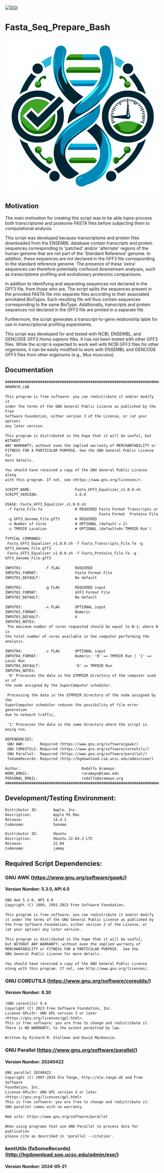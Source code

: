 [![DOI](https://zenodo.org/badge/DOI/10.5281/zenodo.10905863.svg)](https://doi.org/10.5281/zenodo.10905863)
# Fasta_Seq_Prepare_Bash
![alt text](https://github.com/raramayo/Fasta_GFF3_Equalizer_Bash/blob/main/Images/Fasta_GFF3_Equalizer_Logo.png)

## Motivation

The main motivation for creating this script was to be able
topre-process both transcriptome and proteome FASTA files before
subjecting them to computational analysis.

This script was developed because transcriptome and protein files
downloaded from the ENSEMBL database contain transcripts and protein
sequences corresponding to 'patched' and/or 'alternate' regions of the
human genome that are not part of the 'Standard Reference' genome. In
addition, these sequences are not declared in the GFF3 file
corresponding to the standard reference genome. The presence of these
'extra' sequences can therefore potentially confound downstream
analyses, such as transcriptome profiling and evolutionary proteomic
comparisons.

In addition to identifying and separating sequences not declared in
the GFF3 file, from those who are, The script splits the sequences
present in the provided FASTA file into separate files according to
their associated annotated BioTypes. Each resulting file will thus
contain sequences corresponding to the same BioType. Additionally,
transcripts and protein sequences not declared in the GFF3 file are
printed in a separate file.

Furthermore, the script generates a transcript-to-gene relationship
table for use in transcriptional profiling experiments.

This script was developed for and tested with NCBI, ENSEMBL, and
GENCODE GFF3 *Homo sapiens* files. It has not been tested with other
GFF3 files. While the script is expected to work well with NCBI GFF3
files for other organisms, it can be easily modified to work with
ENSEMBL and GENCODE GFF3 files from other organisms (e.g., *Mus
musculus*).

## Documentation

```
###########################################################################
ARAMAYO_LAB

This program is free software: you can redistribute it and/or modify it
under the terms of the GNU General Public License as published by the Free
Software Foundation, either version 3 of the License, or (at your option)
any later version.

This program is distributed in the hope that it will be useful, but WITHOUT
ANY WARRANTY; without even the implied warranty of MERCHANTABILITY or
FITNESS FOR A PARTICULAR PURPOSE. See the GNU General Public License for
more details.

You should have received a copy of the GNU General Public License along
with this program. If not, see <https://www.gnu.org/licenses/>.

SCRIPT_NAME:                    Fasta_GFF3_Equalizer_v1.0.0.sh
SCRIPT_VERSION:                 1.0.0

USAGE: Fasta_GFF3_Equalizer_v1.0.0.sh
 -f Fasta_File.fa               # REQUIRED Fasta Format Transcripts or
                                           Fasta Format  Proteins File
 -g GFF3_Genome_File.gff3       # REQUIRED
 -x Number of Cores             # OPTIONAL (default = 2)
 -z TMPDIR Location             # OPTIONAL (default=0='TMPDIR Run')

TYPICAL COMMANDS:
 Fasta_GFF3_Equalizer_v1.0.0.sh -f Fasta_Transcripts_File.fa -g GFF3_Genome_File.gff3
 Fasta_GFF3_Equalizer_v1.0.0.sh -f Fasta_Proteins_File.fa -g GFF3_Genome_File.gff3

INPUT01:          -f FLAG       REQUIRED
INPUT01_FORMAT:                 Fasta Format File
INPUT01_DEFAULT:                No default

INPUT02:          -g FLAG       REQUIRED input
INPUT02_FORMAT:                 GFF3 Format File
INPUT02_DEFAULT:                No default

INPUT03:          -x FLAG       OPTIONAL input
INPUT03_FORMAT:                 Numeric
INPUT03_DEFAULT:                4
INPUT03_NOTES:
 The maximum number of cores requested should be equal to N-1; where N is
the total number of cores available in the computer performing the analysis.

INPUT04:          -z FLAG       OPTIONAL input
INPUT04_FORMAT:                 Numeric: '0' == TMPDIR Run | '1' == Local Run
INPUT04_DEFAULT:                '0' == TMPDIR Run
INPUT04_NOTES:
 '0' Processes the data in the $TMPDIR directory of the computer used or of
the node assigned by the SuperComputer scheduler.

 Processing the data in the $TMPDIR directory of the node assigned by the
SuperComputer scheduler reduces the possibility of file error generation
due to network traffic,

 '1' Processes the data in the same directory where the script is being run.

DEPENDENCIES:
 GNU AWK:       Required (https://www.gnu.org/software/gawk/)
 GNU COREUTILS: Required (https://www.gnu.org/software/coreutils/)
 GNU Parallel:  Required (https://www.gnu.org/software/parallel/)
 faSomeRecords: Required (http://hgdownload.cse.ucsc.edu/admin/exe/)

Author:                            Rodolfo Aramayo
WORK_EMAIL:                        raramayo@tamu.edu
PERSONAL_EMAIL:                    rodolfo@aramayo.org
###########################################################################
```

## Development/Testing Environment:

```
Distributor ID:       Apple, Inc.
Description:          Apple M1 Max
Release:              14.4.1
Codename:             Sonoma
```

```
Distributor ID:       Ubuntu
Description:          Ubuntu 22.04.3 LTS
Release:              22.04
Codename:             jammy
```

## Required Script Dependencies:
### GNU AWK (https://www.gnu.org/software/gawk/)
#### Version Number: 5.3.0, API 4.0

```
GNU Awk 5.3.0, API 4.0
Copyright (C) 1989, 1991-2023 Free Software Foundation.

This program is free software; you can redistribute it and/or modify
it under the terms of the GNU General Public License as published by
the Free Software Foundation; either version 3 of the License, or
(at your option) any later version.

This program is distributed in the hope that it will be useful,
but WITHOUT ANY WARRANTY; without even the implied warranty of
MERCHANTABILITY or FITNESS FOR A PARTICULAR PURPOSE.  See the
GNU General Public License for more details.

You should have received a copy of the GNU General Public License
along with this program. If not, see http://www.gnu.org/licenses/.
```

### GNU COREUTILS (https://www.gnu.org/software/coreutils/)
#### Version Number: 8.30

```
(GNU coreutils) 9.4
Copyright (C) 2023 Free Software Foundation, Inc.
License GPLv3+: GNU GPL version 3 or later <https://gnu.org/licenses/gpl.html>.
This is free software: you are free to change and redistribute it.
There is NO WARRANTY, to the extent permitted by law.

Written by Richard M. Stallman and David MacKenzie.
```

### GNU Parallel (https://www.gnu.org/software/parallel/)
#### Version Number: 20240422

```
GNU parallel 20240422
Copyright (C) 2007-2024 Ole Tange, http://ole.tange.dk and Free Software
Foundation, Inc.
License GPLv3+: GNU GPL version 3 or later <https://gnu.org/licenses/gpl.html>
This is free software: you are free to change and redistribute it.
GNU parallel comes with no warranty.

Web site: https://www.gnu.org/software/parallel

When using programs that use GNU Parallel to process data for publication
please cite as described in 'parallel --citation'.
```

### kentUtils (faSomeRecords) (http://hgdownload.soe.ucsc.edu/admin/exe/)
#### Version Number: 2024-05-21
